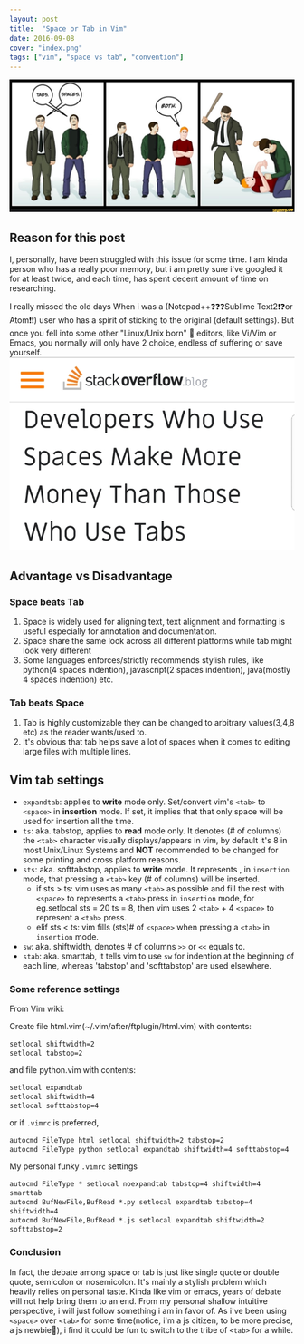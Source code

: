 ```yaml
---
layout: post
title:  "Space or Tab in Vim"
date: 2016-09-08
cover: "index.png"
tags: ["vim", "space vs tab", "convention"]
---
```


![tab vs space sample](tab_space_both.png)

## Reason for this post

I, personally, have been struggled with this issue for some time. I am kinda person who has a really poor memory, but i am pretty sure i've googled it for at least twice, and each time, has spent decent amount of time on researching.

I really missed the old days When i was a (Notepad++❓❓❓Sublime Text2❗️❓or Atom❗️❗️) user who has a spirit of sticking to the original (default settings). But once you fell into some other "Linux/Unix born" 👻 editors, like Vi/Vim or Emacs, you normally will only have 2 choice, endless of suffering or save yourself.
![tab vs space comic](SO_space_makes_more_money_than_tab.jpg)

## Advantage vs Disadvantage

### Space beats Tab
1. Space is widely used for aligning text, text alignment and formatting is useful especially for annotation and documentation.
2. Space share the same look across all different platforms while tab might look very different
3. Some languages enforces/strictly recommends stylish rules, like python(4 spaces indention), javascript(2 spaces indention), java(mostly 4 spaces indention) etc.

### Tab beats Space
1. Tab is highly customizable they can be changed to arbitrary values(3,4,8 etc) as the reader wants/used to.
2. It's obvious that tab helps save a lot of spaces when it comes to editing large files with multiple lines.


## Vim tab settings

- `expandtab`: applies to **write** mode only. Set/convert vim's `<tab>` to `<space>` in **insertion** mode. If set, it implies that that only space will be used for insertion all the time.
- `ts`: aka. tabstop, applies to **read** mode only. It denotes (# of columns) the `<tab>` character visually displays/appears in vim, by default it's 8 in most Unix/Linux Systems and **NOT** recommended to be changed for some printing and cross platform reasons.
- `sts`: aka. softtabstop, applies to **write** mode. It represents , in `insertion` mode, that pressing a `<tab>` key (# of columns) will be inserted.
	- if sts > ts: vim uses as many `<tab>` as possible and fill the rest with `<space>` to represents a `<tab>` press in `insertion` mode, for eg.setlocal sts = 20 ts = 8, then vim uses 2 `<tab>` + 4 `<space>` to represent a `<tab>` press.
	- elif sts < ts: vim fills (sts)# of `<space>` when pressing a `<tab>` in `insertion` mode.
- `sw`: aka. shiftwidth, denotes # of columns `>>` or `<<` equals to.
- `stab`: aka. smarttab, it tells vim to use `sw` for indention at the beginning of each line, whereas 'tabstop' and 'softtabstop' are used elsewhere.

### Some reference settings

From Vim wiki:

Create file html.vim(~/.vim/after/ftplugin/html.vim) with contents:
```
setlocal shiftwidth=2
setlocal tabstop=2
```

and file python.vim with contents:

```
setlocal expandtab
setlocal shiftwidth=4
setlocal softtabstop=4
```

or if `.vimrc` is preferred,

```
autocmd FileType html setlocal shiftwidth=2 tabstop=2
autocmd FileType python setlocal expandtab shiftwidth=4 softtabstop=4
```

My personal funky `.vimrc` settings

```
autocmd FileType * setlocal noexpandtab tabstop=4 shiftwidth=4 smarttab
autocmd BufNewFile,BufRead *.py setlocal expandtab tabstop=4 shiftwidth=4
autocmd BufNewFile,BufRead *.js setlocal expandtab shiftwidth=2 softtabstop=2
```

### Conclusion
In fact, the debate among space or tab is just like single quote or double quote, semicolon or nosemicolon. It's mainly a stylish problem which heavily relies on personal taste. Kinda like vim or emacs, years of debate will not help bring them to an end. From my personal shallow intuitive perspective, i will just follow something i am in favor of. As i've been using `<space>` over `<tab>` for some time(notice, i'm a js citizen, to be more precise, a js newbie👶), i find it could be fun to switch to the tribe of `<tab>` for a while.
